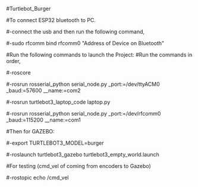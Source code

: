 #Turtlebot_Burger

#To connect ESP32 bluetooth to PC.

#-connect the usb and then run the following command,

#-sudo rfcomm bind rfcomm0 "Address of Device on Bluetooth"

#Run the following commands to launch the Project:
#Run the commands in order,

#-roscore

#-rosrun rosserial_python serial_node.py _port:=/dev/ttyACM0 _baud:=57600 __name:=com2

#-rosrun turtlebot3_laptop_code laptop.py

#-rosrun rosserial_python serial_node.py _port:=/dev/rfcomm0 _baud:=115200 __name:=com1



#Then for GAZEBO:

#-export TURTLEBOT3_MODEL=burger

#-roslaunch turtlebot3_gazebo turtlebot3_empty_world.launch



#For testing (cmd_vel of coming from encoders to Gazebo)

#-rostopic echo /cmd_vel
